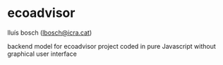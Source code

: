 # ecoadvisor
lluís bosch (lbosch@icra.cat)

backend model for ecoadvisor project coded in pure Javascript
without graphical user interface
